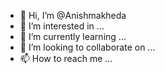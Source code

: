 - 👋 Hi, I’m @Anishmakheda
- 👀 I’m interested in ...
- 🌱 I’m currently learning ...
- 💞️ I’m looking to collaborate on ...
- 📫 How to reach me ...

<!---
Anishmakheda/Anishmakheda is a ✨ special ✨ repository because its `README.md` (this file) appears on your GitHub profile.
You can click the Preview link to take a look at your changes.
--->
